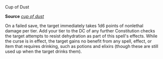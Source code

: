 Cup of Dust

**Source** [_cup of dust_](advanced/spells/cupOfDust.md#_cup-of-dust)

On a failed save, the target immediately takes 1d6 points of nonlethal damage per tier. Add your tier to the DC of any further Constitution checks the target attempts to resist dehydration as part of this spell's effects. While the curse is in effect, the target gains no benefit from any spell, effect, or item that requires drinking, such as potions and elixirs (though these are still used up when the target drinks them).

